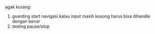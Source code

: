 agak kurang:
1. guarding start navigasi kalau input masih kosong harus bisa dihandle dengan benar
2. testing pause/stop 
